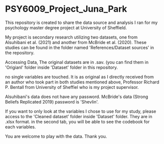 # PSY6009_Project_Juna_Park

This repository is created to share the data source and analysis I ran for
my psychology master degree project at University of Sheffield.

My project is secondary research utilizing two datasets, one from Alsuhibani et al. (2021) and another from McBride et al. (2020). These studies can be found in the folder named 'References/Dataset sources' in the repository.

Accessing Data,
The original datasets are in .sav. (you can find them in 'Origianl' folder inside 'Dataset' folder in this repository.

no single variables are touched. It is as original as I directly received from an author who took part in both studies mentioned above, Professor Richard P. Bentall from University of Sheffiel who is my project supervisor.

Alsuhibani's data does not have any password. McBride's data (Strong Beliefs Replicated 2019) password is 'Shevlin'.


If you want to only look at the variables I chose to use for my study, please access to the 'Cleaned dataset' folder inside 'Dataset' folder. They are in .xlsx format. in the second tab, you will be able to see the codebook for each variables.

You are welcome to play with the data. Thank you.